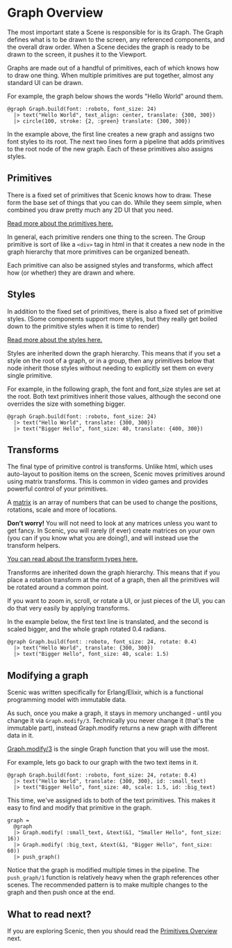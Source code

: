 # Graph Overview

The most important state a Scene is responsible for is its Graph. The Graph
defines what is to be drawn to the screen, any referenced components, and the
overall draw order. When a Scene decides the graph is ready to be drawn to the
screen, it pushes it to the Viewport.

Graphs are made out of a handful of primitives, each of which knows how to draw
one thing. When multiple primitives are put together, almost any standard UI can be drawn.

For example, the graph below shows the words "Hello World" around them.

    @graph Graph.build(font: :roboto, font_size: 24)
      |> text("Hello World", text_align: center, translate: {300, 300})
      |> circle(100, stroke: {2, :green} translate: {300, 300})

In the example above, the first line creates a new graph and assigns two font styles to its root. The next two lines form a pipeline that adds primitives to the root
node of the new graph. Each of these primitives also assigns styles.

## Primitives

There is a fixed set of primitives that Scenic knows how to draw. These form the base set of things that you can do. While they seem simple, when combined you draw pretty much any 2D UI that you need.

[Read more about the primitives here.](overview_primitives.html)

In general, each primitive renders one thing to the screen. The Group primitive is
sort of like a `<div>` tag in html in that it creates a new node in the graph hierarchy that more primitives can be organized beneath.

Each primitive can also be assigned styles and transforms, which affect how (or whether) they are drawn and where.

## Styles

In addition to the fixed set of primitives, there is also a fixed set of primitive styles. (Some components support more styles, but they really get boiled down to the primitive styles when it is time to render)

[Read more about the styles here.](overview_styles.html)

Styles are inherited down the graph hierarchy. This means that if you set a style on the root of a graph, or in a group, then any primitives below that node inherit those styles without needing to explicitly set them on every single primitive.

For example, in the following graph, the font and font_size styles are set at the root. Both text primitives inherit those values, although the second one overrides the size with something bigger.

    @graph Graph.build(font: :roboto, font_size: 24)
      |> text("Hello World", translate: {300, 300})
      |> text("Bigger Hello", font_size: 40, translate: {400, 300})


## Transforms

The final type of primitive control is transforms. Unlike html, which uses auto-layout to position items on the screen, Scenic moves primitives around using matrix transforms. This is common in video games and provides powerful control of your primitives.

A [matrix](https://en.wikipedia.org/wiki/Matrix_(mathematics)) is an array of numbers that can be used to change the positions, rotations, scale and more of locations.

**Don’t worry!** You will not need to look at any matrices unless you want to get fancy. In Scenic, you will rarely (if ever) create matrices on your own (you can if you know what you are doing!), and will instead use the transform helpers.

[You can read about the transform types here.](overview_transforms.html)

Transforms are inherited down the graph hierarchy. This means that if you place a rotation transform at the root of a graph, then all the primitives will be rotated around a common point.

If you want to zoom in, scroll, or rotate a UI, or just pieces of the UI, you can do that very easily by applying transforms.

In the example below, the first text line is translated, and the second is scaled bigger, and the whole graph rotated 0.4 radians.

    @graph Graph.build(font: :roboto, font_size: 24, rotate: 0.4)
      |> text("Hello World", translate: {300, 300})
      |> text("Bigger Hello", font_size: 40, scale: 1.5)


## Modifying a graph

Scenic was written specifically for Erlang/Elixir, which is a functional programming model with immutable data.

As such, once you make a graph, it stays in memory unchanged - until you change it via `Graph.modify/3`. Technically you never change it (that's the immutable part), instead Graph.modify returns a new graph with different data in it.

[Graph.modify/3](Scenic.Graph.html#modify/3) is the single Graph function that you will use the most.

For example, lets go back to our graph with the two text items in it.

    @graph Graph.build(font: :roboto, font_size: 24, rotate: 0.4)
      |> text("Hello World", translate: {300, 300}, id: :small_text)
      |> text("Bigger Hello", font_size: 40, scale: 1.5, id: :big_text)

This time, we've assigned ids to both of the text primitives. This makes it easy to find and modify that primitive in the graph.

    graph =
      @graph
      |> Graph.modify( :small_text, &text(&1, "Smaller Hello", font_size: 16))
      |> Graph.modify( :big_text, &text(&1, "Bigger Hello", font_size: 60))
      |> push_graph()

Notice that the graph is modified multiple times in the pipeline. The `push_graph/1` function is relatively heavy when the graph references other scenes. The recommended pattern is to make multiple changes to the graph and then push once at the end.


## What to read next?

If you are exploring Scenic, then you should read the [Primitives Overview](overview_primitives.html) next.